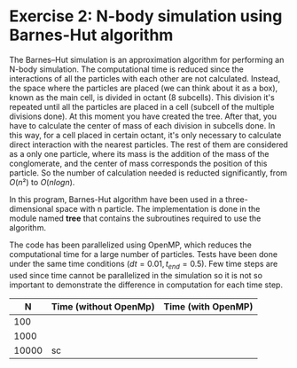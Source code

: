 # Exercise 2: N-body simulation using Barnes-Hut algorithm

The Barnes–Hut simulation is an approximation algorithm for performing an N-body simulation. The computational time is reduced since the interactions of all the particles with each other are not calculated. Instead, the space where the particles are placed (we can think about it as a box), known as the main cell, is divided in octant (8 subcells). This division it's repeated until all the particles are placed in a cell (subcell of the multiple divisions done). At this moment you have created the tree. After that, you have to calculate the center of mass of each division in subcells done. In this way, for a cell placed in certain octant, it's only necessary to calculate direct interaction with the nearest particles. The rest of them are considered as a only one particle, where its mass is the addition of the mass of the conglomerate, and the center of mass corresponds the position of this particle. So the number of calculation needed is reducted significantly, from $O(n²)$ to $O(n  logn)$.

In this program, Barnes-Hut algorithm have been used in a three-dimensional space with n particle. The implementation is done in the module  named **tree** that contains the subroutines required to use the algorithm.


The code has been parallelized using OpenMP, which reduces the computational time for a large number of particles. Tests have been done under the same time conditions ($dt = 0.01, t_{end} = 0.5$). Few time steps are used since time cannot be parallelized in the simulation so it is not so important to demonstrate the difference in computation for each time step. 
     
| N | Time (without OpenMp) | Time (with OpenMP) |
|--|--|--|
| 100 |  |  |
| 1000 |  |  |
| 10000 | sc |  |
